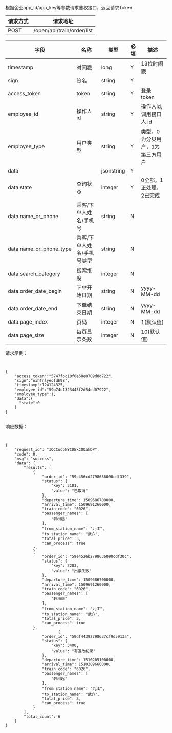 根据企业app_id/app_key等参数请求鉴权接口，返回请求Token

请求方式|请求地址
----|---
POST|/open/api/train/order/list


字段|名称|类型|必填|描述
-----|-----|----|----|----
timestamp|时间戳 |long |Y|13位时间戳
sign|签名 |string |Y|
access_token|token | string |Y|登录 token
employee_id| 操作人id|string |Y|操作人id,调用接口人 id
employee_type| 用户类型|string|Y|类型，0为分贝用户，1为第三方用户
data || jsonstring |Y|
data.state| 查询状态|integer |Y|0全部，1正处理，2已完成
data.name\_or\_phone|乘客/下单人姓名/手机号 |string |N|
data.name\_or\_phone\_type|乘客/下单人姓名/手机号类型 |string | N |
data.search\_category |搜索维度| integer | N |
data.order\_date\_begin |下单开始日期|string | N |yyyy-MM-dd
data.order\_date\_end|下单结束日期 |string | N |yyyy-MM-dd
data.page\_index |页码| integer |  N |1(默认值)
data.page\_size|每页显示条数| integer|  N |10(默认值)


请求示例：

```


{
	"access_token":"5747fbc10f0e60e0709d8d722",
	"sign":"oihfnlyeofdh98",
	"timestamp":124124325,
	"employee_id":"59b74c1323445f2d54dd07922",
	"employee_type":1,
	"data":{
	  "state":0
	}
}


```


响应数据：



```


{
    "request_id": "IOCCucbNYCDEkCOOakDP",
    "code": 0,
    "msg": "success",
    "data": {
        "results": [
            {
                "order_id": "59e456cd2798636090cdf339",
                "status": {
                    "key": 3101,
                    "value": "已取消"
                },
                "departure_time": 1509686700000,
                "arrival_time": 1509691260000,
                "train_code": "6026",
                "passenger_names": [
                    "韩树起"
                ],
                "from_station_name": "九江",
                "to_station_name": "武穴",
                "total_price": 3,
                "can_process": true
            },
            {
                "order_id": "59e4526b2798636090cdf30c",
                "status": {
                    "key": 3203,
                    "value": "出票失败"
                },
                "departure_time": 1509686700000,
                "arrival_time": 1509691260000,
                "train_code": "6026",
                "passenger_names": [
                    "韩梅梅"
                ],
                "from_station_name": "九江",
                "to_station_name": "武穴",
                "total_price": 3,
                "can_process": true
            },
                       {
                "order_id": "59df44392798637cf9d5913a",
                "status": {
                    "key": 3400,
                    "value": "有退改纪录"
                },
                "departure_time": 1510205100000,
                "arrival_time": 1510209660000,
                "train_code": "6026",
                "passenger_names": [
                    "韩树起"
                ],
                "from_station_name": "九江",
                "to_station_name": "武穴",
                "total_price": 3,
                "can_process": true
            }
        ],
        "total_count": 6
    }
}


```

